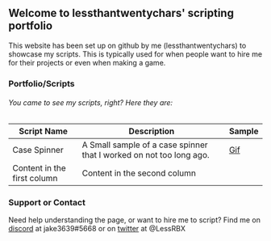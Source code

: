 ## Welcome to lessthantwentychars' scripting portfolio

This website has been set up on github by me (lessthantwentychars) to showcase my scripts. This is typically used for when people want to hire me for their projects or even when making a game.

### Portfolio/Scripts

###### You came to see my scripts, right? Here they are:

Script Name  | Description | Sample
------------ | ----------- | ------
Case Spinner | A Small sample of a case spinner that I worked on not too long ago. | [Gif](https://gyazo.com/07bf4f7d094753822f6728990f16fb7b)
Content in the first column | Content in the second column

### Support or Contact

Need help understanding the page, or want to hire me to script? Find me on [discord](https://discordapp.com/) at jake3639#5668 or on [twitter](https://twitter.com) at @LessRBX
